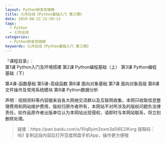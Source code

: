 ```yaml
---
layout: Python研发攻城狮
title: 七月在线《Python基础入门 第三期》
date: 2019-08-22 22:59:13
tags:
  - Python
  - 七月在线
categories:
  - Python研发攻城狮
keywords: 七月在线《Python基础入门 第三期》
---
```

『课程目录』:  
第1课 Python入门及环境搭建
第2课 Python编程基础（上）
第3课 Python编程基础（下）
<!-- more -->  
第4课-函数基础
第5课-高级函数
第6课 面向对象基础
第7课 面向对象高级
第8课 文件操作及常用系统模块
第9课 Python数据分析
<div class="post-copyright">
    <div class="post-copyright__author">
      <span class="post-copyright-meta">声明：视频资料等内容据来自各大网络交流群以及互联网收集，本网只收取信息整理费用和网站维护费用，版权归原作者所有，本网站不对所涉及的版权问题负法律责任，如作品原作者出版单位认为本网站出现侵权，请即时与本网站联系，将立刻删除处理。 </span>
    </div>
</div>

<blockquote class="blockquote-center">
链接：https://pan.baidu.com/s/10qByim2sxm3a5I6E2iKxrg 
提取码：l6j1 
复制这段内容后打开百度网盘手机App，操作更方便哦
</blockquote>

